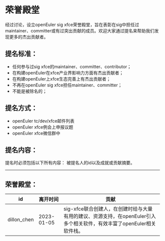 # 荣誉殿堂


经过讨论，设立openEuler sig xfce荣誉殿堂，旨在表彰在sig中担任过maintainer、committer或有过突出贡献的成员。欢迎大家通过提名来帮助我们发现更多的杰出贡献者。  



## 提名标准：
- 任何参与过sig xfce的maintainer、committer、contributor；
- 在构建openEuler在xfce产业界影响力方面有杰出贡献者；
- 在构建openEuler上xfce生态完善上有杰出贡献者；
- 不再在openEuler sig xfce担任maintainer、committer；
- 不能是被除名的；   


## 提名方式：
- openEuler tc/dev/xfce邮件列表
- openEuler xfce例会上申报议题
- openEuler xfce微信群中   


## 提名内容：
提名时必须包括以下所有内容：
被提名人的id以及成就或贡献摘要。  


******************************************************************


## 荣誉殿堂：
|       id       |    离开时间     |                         贡献                       |
|----------------|-----------------|----------------------------------------------------|
|  dillon_chen   |  2023-01-05     |sig-xfce联合创建人，在创建时给与大量有用的建议、资源支持，在openEuler引入多个相关软件，有效丰富了openEuler相关软件栈。|
